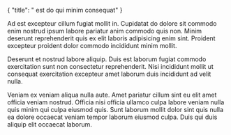 {
  "title": " est do qui minim consequat"
}

Ad est excepteur cillum fugiat mollit in. Cupidatat do dolore sit commodo enim nostrud ipsum labore pariatur anim commodo quis non. Minim deserunt reprehenderit quis ex elit laboris adipisicing enim sint. Proident excepteur proident dolor commodo incididunt minim mollit.

Deserunt et nostrud labore aliquip. Duis est laborum fugiat commodo exercitation sunt non consectetur reprehenderit. Nisi incididunt mollit ut consequat exercitation excepteur amet laborum duis incididunt ad velit nulla.

Veniam ex veniam aliqua nulla aute. Amet pariatur cillum sint eu elit amet officia veniam nostrud. Officia nisi officia ullamco culpa labore veniam nulla quis minim qui culpa eiusmod quis. Sunt laborum mollit dolor sint quis nulla ea dolore occaecat veniam tempor laborum eiusmod culpa. Duis qui duis aliquip elit occaecat laborum.